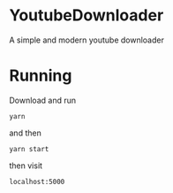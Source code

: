 # YoutubeDownloader
A simple and modern youtube downloader

# Running
Download and run

``` yarn ```

and then

``` yarn start ```

then visit

``` localhost:5000 ```
